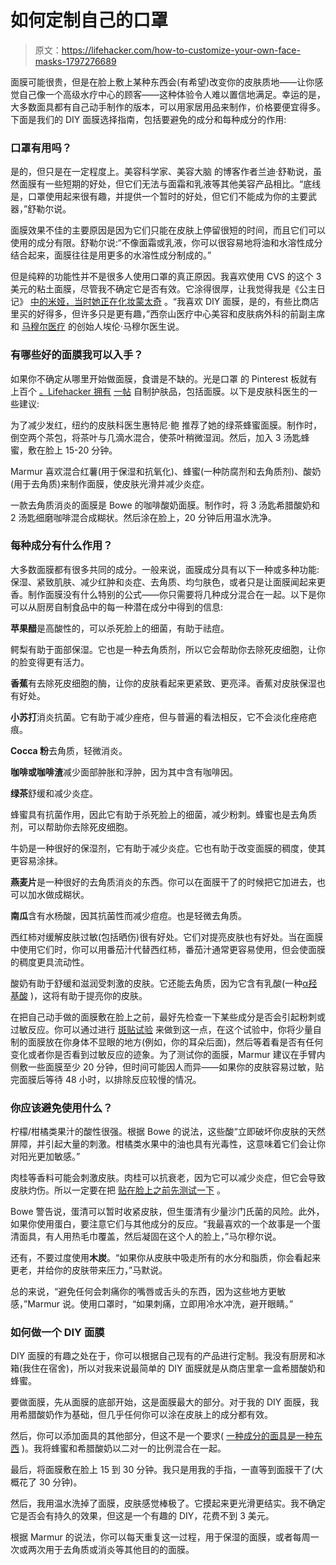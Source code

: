 # 如何定制自己的口罩

> 原文：<https://lifehacker.com/how-to-customize-your-own-face-masks-1797276689>

面膜可能很贵，但是在脸上敷上某种东西会(有希望)改变你的皮肤质地——让你感觉自己像一个高级水疗中心的顾客——这种体验令人难以置信地满足。幸运的是，大多数面具都有自己动手制作的版本，可以用家居用品来制作，价格要便宜得多。下面是我们的 DIY 面膜选择指南，包括要避免的成分和每种成分的作用:



### 口罩有用吗？

是的，但只是在一定程度上。美容科学家、美容大脑 的博客作者兰迪·舒勒说，虽然面膜有一些短期的好处，但它们无法与面霜和乳液等其他美容产品相比。“底线是，口罩使用起来很有趣，并提供一个暂时的好处，但它们不能成为你的主要武器，”舒勒尔说。

面膜效果不佳的主要原因是因为它们只能在皮肤上停留很短的时间，而且它们可以使用的成分有限。舒勒尔说:“不像面霜或乳液，你可以很容易地将油和水溶性成分结合起来，面膜往往是用更多的水溶性成分制成的。”

但是纯粹的功能性并不是很多人使用口罩的真正原因。我喜欢使用 CVS 的这个 3 美元的粘土面膜，尽管我不确定它是否有效。它涂得很厚，让我觉得我是《公主日记》 [中的米娅，当时她正在化妆蒙太奇](https://www.youtube.com/watch?time_continue=178&v=nUjlBP5gUrQ) 。“我喜欢 DIY 面膜，是的，有些比商店里买的好得多，但许多只是更有趣，”西奈山医疗中心美容和皮肤病外科的前副主席和 [马穆尔医疗](http://marmurmedical.com) 的创始人埃伦·马穆尔医生说。

### 有哪些好的面膜我可以入手？

如果你不确定从哪里开始做面膜，食谱是不缺的。光是口罩 的 Pinterest 板就有上百个 [。Lifehacker 拥有](https://www.pinterest.com/jck25/diy-face-masks/?lp=true) [一帖](http://lifehacker.com/solve-your-most-annoying-skin-problems-with-these-house-5993991) 自制护肤品，包括面膜。以下是皮肤科医生的一些建议:

为了减少发红，纽约的皮肤科医生惠特尼·鲍 推荐了她的绿茶蜂蜜面膜。制作时，倒空两个茶包，将茶叶与几滴水混合，使茶叶稍微湿润。然后，加入 3 汤匙蜂蜜，敷在脸上 15-20 分钟。

Marmur 喜欢混合红薯(用于保湿和抗氧化)、蜂蜜(一种防腐剂和去角质剂)、酸奶(用于去角质)来制作面膜，使皮肤光滑并减少炎症。

一款去角质消炎的面膜是 Bowe 的咖啡酸奶面膜。制作时，将 3 汤匙希腊酸奶和 2 汤匙细磨咖啡混合成糊状。然后涂在脸上，20 分钟后用温水洗净。

### 每种成分有什么作用？

大多数面膜都有很多共同的成分。一般来说，面膜成分具有以下一种或多种功能:保湿、紧致肌肤、减少红肿和炎症、去角质、均匀肤色，或者只是让面膜闻起来更香。制作面膜没有什么特别的公式——你只需要将几种成分混合在一起。以下是你可以从厨房自制食品中的每一种潜在成分中得到的信息:

**苹果醋**是高酸性的，可以杀死脸上的细菌，有助于祛痘。

鳄梨有助于面部保湿。它也是一种去角质剂，所以它会帮助你去除死皮细胞，让你的脸变得更有活力。

**香蕉**有去除死皮细胞的酶，让你的皮肤看起来更紧致、更亮泽。香蕉对皮肤保湿也有好处。

**小苏打**消炎抗菌。它有助于减少痤疮，但与普遍的看法相反，它不会淡化痤疮疤痕。

**Cocca 粉**去角质，轻微消炎。

**咖啡或咖啡渣**减少面部肿胀和浮肿，因为其中含有咖啡因。

**绿茶**舒缓和减少炎症。

蜂蜜具有抗菌作用，因此它有助于杀死脸上的细菌，减少粉刺。蜂蜜也是去角质剂，可以帮助你去除死皮细胞。

牛奶是一种很好的保湿剂，它有助于减少炎症。它也有助于改变面膜的稠度，使其更容易涂抹。

**燕麦片**是一种很好的去角质消炎的东西。你可以在面膜干了的时候把它加进去，也可以加水做成糊状。

**南瓜**含有水杨酸，因其抗菌性而减少痘痘。也是轻微去角质。

西红柿对缓解皮肤过敏(包括晒伤)很有好处。它们对提亮皮肤也有好处。当在面膜中使用它们时，你可以用番茄汁代替西红柿，番茄汁通常更容易使用，但会使面膜的稠度更具流动性。

酸奶有助于舒缓和滋润受刺激的皮肤。它还能去角质，因为它含有乳酸(一种[α羟基酸](http://abcnews.go.com/Health/WellnessResource/story?id=7709581#.UGCyD6RSTR0) )，这将有助于提亮你的皮肤。

在把自己动手做的面膜敷在脸上之前，最好先检查一下某些成分是否会引起粉刺或过敏反应。你可以通过进行 [斑贴试验](https://www.reddit.com/r/SkincareAddiction/comments/14sd25/i_just_learned_how_to_do_a_test_patch_properly/) 来做到这一点，在这个试验中，你将少量自制的面膜放在你身体不显眼的地方(例如，你的耳朵后面)，然后等着看是否有任何变化或者你是否看到过敏反应的迹象。为了测试你的面膜，Marmur 建议在手臂内侧敷一些面膜至少 20 分钟，但时间可能因人而异——如果你的皮肤容易过敏，贴完面膜后等待 48 小时，以排除反应较慢的情况。

### 你应该避免使用什么？

柠檬/柑橘类果汁的酸性很强。根据 Bowe 的说法，这些酸“立即破坏你皮肤的天然屏障，并引起大量的刺激。柑橘类水果中的油也具有光毒性，这意味着它们会让你对阳光更加敏感。”

肉桂等香料可能会刺激皮肤。肉桂可以抗衰老，因为它可以减少炎症，但它会导致皮肤灼伤。所以一定要在把 [贴在脸上之前先测试一下](https://www.reddit.com/r/SkincareAddiction/comments/14sd25/i_just_learned_how_to_do_a_test_patch_properly/) 。

Bowe 警告说，蛋清可以暂时收紧皮肤，但生蛋清有少量沙门氏菌的风险。此外，如果你使用蛋白，要注意它们与其他成分的反应。“我最喜欢的一个故事是一个蛋清面具，有人用热毛巾覆盖，然后凝固在这个人的脸上，”马尔穆尔说。

还有，不要过度使用**木炭**。“如果你从皮肤中吸走所有的水分和脂质，你会看起来更老，并给你的皮肤带来压力，”马默说。

总的来说，“避免任何会刺痛你的嘴唇或舌头的东西，因为这些地方更敏感，”Marmur 说。使用口罩时，“如果刺痛，立即用冷水冲洗，避开眼睛。”

### 如何做一个 DIY 面膜

DIY 面膜的有趣之处在于，你可以根据自己现有的产品进行定制。我没有厨房和冰箱(我住在宿舍)，所以对我来说最简单的 DIY 面膜就是从商店里拿一盒希腊酸奶和蜂蜜。

要做面膜，先从面膜的底部开始，这是面膜最大的部分。对于我的 DIY 面膜，我用希腊酸奶作为基础，但几乎任何你可以涂在皮肤上的成分都有效。

然后，你可以添加面具的其他部分，但这不是一个要求( [一种成分的面具是一种东西](https://www.pinterest.com/pin/312789136593677914/) )。我将蜂蜜和希腊酸奶以二对一的比例混合在一起。

最后，将面膜敷在脸上 15 到 30 分钟。我只是用我的手指，一直等到面膜干了(大概花了 30 分钟)。

然后，我用温水洗掉了面膜，皮肤感觉棒极了。它摸起来更光滑更结实。我不确定它是否会有持久的效果，但这是一个有趣的 DIY，花费不到 3 美元。

根据 Marmur 的说法，你可以每天重复这一过程，用于保湿的面膜，或者每周一次或两次用于去角质或消炎等其他目的的面膜。